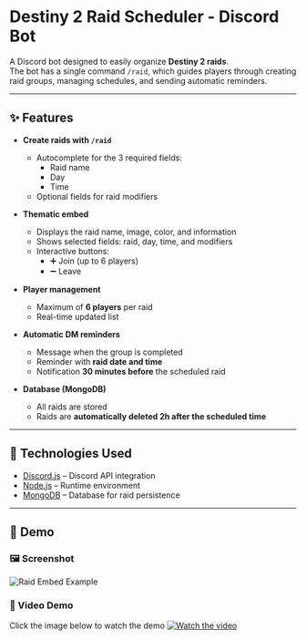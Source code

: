 # Destiny 2 Raid Scheduler - Discord Bot  

A Discord bot designed to easily organize **Destiny 2 raids**.  
The bot has a single command `/raid`, which guides players through creating raid groups, managing schedules, and sending automatic reminders.  

---

## ✨ Features  

- **Create raids with `/raid`**  
  - Autocomplete for the 3 required fields:  
    - Raid name  
    - Day  
    - Time  
  - Optional fields for raid modifiers  

- **Thematic embed**  
  - Displays the raid name, image, color, and information  
  - Shows selected fields: raid, day, time, and modifiers  
  - Interactive buttons:  
    - ➕ Join (up to 6 players)  
    - ➖ Leave  

- **Player management**  
  - Maximum of **6 players** per raid  
  - Real-time updated list  

- **Automatic DM reminders**  
  - Message when the group is completed  
  - Reminder with **raid date and time**  
  - Notification **30 minutes before** the scheduled raid  

- **Database (MongoDB)**  
  - All raids are stored  
  - Raids are **automatically deleted 2h after the scheduled time**  

---

## 🚀 Technologies Used

- [Discord.js](https://discord.js.org/) – Discord API integration  
- [Node.js](https://nodejs.org/) – Runtime environment  
- [MongoDB](https://www.mongodb.com/) – Database for raid persistence  

---

## 📸 Demo  

### 🖼️ Screenshot
![Raid Embed Example](https://i.imgur.com/KKhLqMz.png)

### 🎥 Video Demo
Click the image below to watch the demo
[![Watch the video](https://i.imgur.com/IzF6vRt.png)](https://youtu.be/uspux7ntepQ)
